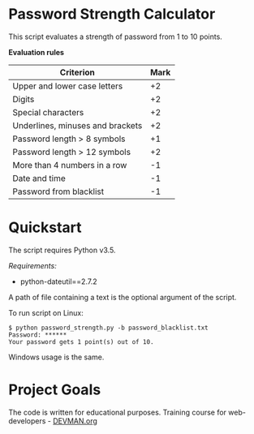 # Password Strength Calculator

This script evaluates a strength of password from 1 to 10 points.

**Evaluation rules**

| Criterion | Mark |
| --------- | ---- |
| Upper and lower case letters | +2 |
| Digits | +2 |
| Special characters | +2 |
| Underlines, minuses and brackets | +2 |
| Password length > 8 symbols | +1 |
| Password length > 12 symbols | +2 |
| More than 4 numbers in a row | -1 |
| Date and time | -1 |
| Password from blacklist | -1 | 

# Quickstart

The script requires Python v3.5.

*Requirements:*
- python-dateutil==2.7.2


A path of file containing a text is the optional argument of the script. 

To run script on Linux:
```
$ python password_strength.py -b password_blacklist.txt
Password: ******
Your password gets 1 point(s) out of 10.
```

Windows usage is the same.

# Project Goals

The code is written for educational purposes. Training course for web-developers - [DEVMAN.org](https://devman.org)
